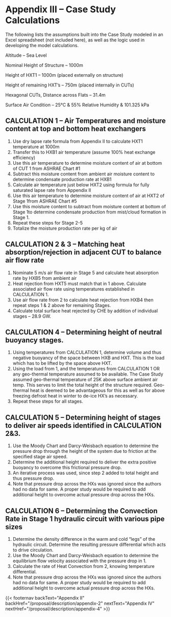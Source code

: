 # Appendix III – Case Study Calculations

The following lists the assumptions built into the Case Study modeled in an Excel spreadsheet (not included here), as well as the logic used in developing the model calculations.

Altitude – Sea Level

Nominal Height of Structure – 1000m

Height of HXT1 – 1000m (placed externally on structure)

Height of remaining HXT’s – 750m (placed internally in CUTs)

Hexagonal CUTs, Distance across Flats – 31.4m

Surface Air Condition – 25°C & 55% Relative Humidity & 101.325 kPa

##  CALCULATION 1 – Air Temperatures and moisture content at top and bottom heat exchangers
1. Use dry lapse rate formula from Appendix II to calculate HXT1 temperature at 1000m
2. Transfer this to HXB1 air temperature (assume 100% heat exchange efficiency)
3. Use this air temperature to determine moisture content of air at bottom of CUT 1 from ASHRAE Chart #1
4. Subtract this moisture content from ambient air moisture content to determine condensate production rate at HXB1
5. Calculate air temperature just below HXT2 using formula for fully saturated lapse rate from Appendix II
6. Use this air temperature to determine moisture content of air at HXT2 of Stage 1from ASHRAE Chart #5
7. Use this moisture content to subtract from moisture content at bottom of Stage 1to determine condensate production from mist/cloud formation in Stage 1.
8. Repeat these steps for Stage 2-5
9. Totalize the moisture production rate per kg of air

## CALCULATION 2 & 3 – Matching heat absorption/rejection in adjacent CUT to balance air flow rate
1. Nominate 5 m/s air flow rate in Stage 5 and calculate heat absorption rate by HXB5 from ambient air
2. Heat rejection from HXT5 must match that in 1 above. Calculate associated air flow rate using temperatures established in CALCULATION 1.
3. Use air flow rate from 2 to calculate heat rejection from HXB4 then repeat steps 1 & 2 above for remaining Stages.
4. Calculate total surface heat rejected by CHE by addition of individual stages – 28.9 GW.  

## CALCULATION 4 – Determining height of neutral buoyancy stages.
1. Using temperatures from CALCULATION 1, determine volume and thus negative buoyancy of the space between HXB and HXT.  This is the load which has to be lifted by the space above HXT.
2. Using the load from 1, and the temperatures from CALCULATION 1 OR any geo-thermal temperature assumed to be available.  The Case Study assumed geo-thermal temperature of 25K above surface ambient air temp.  This serves to limit the total height of the structure required.  Geo-thermal heat is deemed to be advantageous for this as well as for above freezing defrost heat in winter to de-ice HX’s as necessary.
3. Repeat these steps for all stages.

## CALCULATION 5 – Determining height of stages to deliver air speeds identified in CALCULATION 2&3.
1. Use the Moody Chart and Darcy-Weisbach equation to determine the pressure drop through the height of the system due to friction at the specified stage air speed. 
2. Determine the additional height required to deliver the extra positive buoyancy to overcome this frictional pressure drop.
3. An iterative process was used, since step 2 added to total height and thus pressure drop.
4. Note that pressure drop across the HXs was ignored since the authors had no data for same.  A proper study would be required to add additional height to overcome actual pressure drop across the HXs.

## CALCULATION 6 – Determining the Convection Rate in Stage 1 hydraulic circuit with various pipe sizes
1. Determine the density difference in the warm and cold “legs” of the hydraulic circuit. Determine the resulting pressure differential which acts to drive circulation.
2. Use the Moody Chart and Darcy-Weisbach equation to determine the equilibrium flow velocity associated with the pressure drop in 1.
3. Calculate the rate of Heat Convection from 2, knowing temperature differential.
4. Note that pressure drop across the HXs was ignored since the authors had no data for same.  A proper study would be required to add additional height to overcome actual pressure drop across the HXs.

{{< footernav  backText="Appendix II" backHref="/proposal/description/appendix-2" nextText="Appendix IV" nextHref="/proposal/description/appendix-4" >}}
